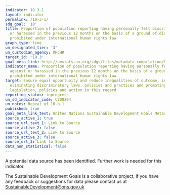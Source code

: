 ```yaml
---
indicator: 10.3.1
layout: indicator
permalink: /10-3-1/
sdg_goal: '10'
title: Proportion of population reporting having personally felt discriminated against
  or harassed in the previous 12 months on the basis of a ground of discrimination
  prohibited under international human rights law
graph_type: line
un_designated_tier: '3'
un_custodian_agency: OHCHR
target_id: '10.3'
goal_meta_link: http://unstats.un.org/sdgs/files/metadata-compilation/Metadata-Goal-10.pdf
indicator_name: Proportion of population reporting having personally felt discriminated
  against or harassed in the previous 12 months on the basis of a ground of discrimination
  prohibited under international human rights law
target: Ensure equal opportunity and reduce inequalities of outcome, including by
  eliminating discriminatory laws, policies and practices and promoting appropriate
  legislation, policies and action in this regard
reporting_status: inprogress
un_sd_indicator_code: C200204
un_notes: Repeat of 16.b.1
published: true
goal_meta_link_text: United Nations Sustainable Development Goals Metadata (pdf 564kB)
source_active_1: true
source_url_text_1: Link to Source
source_active_2: false
source_url_text_2: Link to Source
source_active_3: false
source_url_3: Link to Source
data_non_statistical: false
---
```


A potential data source has been identified. Further work is needed for this indicator.

The Sustainable Development Goals is a collaborative project, if you have any feedback or suggestions for data please contact us at <SustainableDevelopment@ons.gov.uk>  
